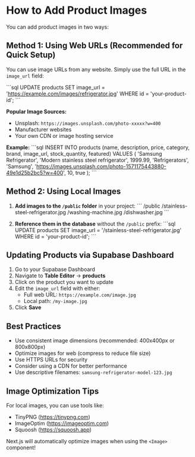 # How to Add Product Images

You can add product images in two ways:

## Method 1: Using Web URLs (Recommended for Quick Setup)

You can use image URLs from any website. Simply use the full URL in the `image_url` field:

\`\`\`sql
UPDATE products
SET image_url = 'https://example.com/images/refrigerator.jpg'
WHERE id = 'your-product-id';
\`\`\`

**Popular Image Sources:**

- Unsplash: `https://images.unsplash.com/photo-xxxxx?w=400`
- Manufacturer websites
- Your own CDN or image hosting service

**Example:**
\`\`\`sql
INSERT INTO products (name, description, price, category, brand, image_url, stock_quantity, featured)
VALUES (
'Samsung Refrigerator',
'Modern stainless steel refrigerator',
1999.99,
'Refrigerators',
'Samsung',
'https://images.unsplash.com/photo-1571175443880-49e1d25b2bc5?w=400',
10,
true
);
\`\`\`

## Method 2: Using Local Images

1. **Add images to the `/public` folder** in your project:
   \`\`\`
   /public
   /stainless-steel-refrigerator.jpg
   /washing-machine.jpg
   /dishwasher.jpg
   \`\`\`

2. **Reference them in the database** without the `/public` prefix:
   \`\`\`sql
   UPDATE products
   SET image_url = '/stainless-steel-refrigerator.jpg'
   WHERE id = 'your-product-id';
   \`\`\`

## Updating Products via Supabase Dashboard

1. Go to your Supabase Dashboard
2. Navigate to **Table Editor** → **products**
3. Click on the product you want to update
4. Edit the `image_url` field with either:
   - Full web URL: `https://example.com/image.jpg`
   - Local path: `/my-image.jpg`
5. Click **Save**

## Best Practices

- Use consistent image dimensions (recommended: 400x400px or 800x800px)
- Optimize images for web (compress to reduce file size)
- Use HTTPS URLs for security
- Consider using a CDN for better performance
- Use descriptive filenames: `samsung-refrigerator-model-123.jpg`

## Image Optimization Tips

For local images, you can use tools like:

- TinyPNG (https://tinypng.com)
- ImageOptim (https://imageoptim.com)
- Squoosh (https://squoosh.app)

Next.js will automatically optimize images when using the `<Image>` component!
